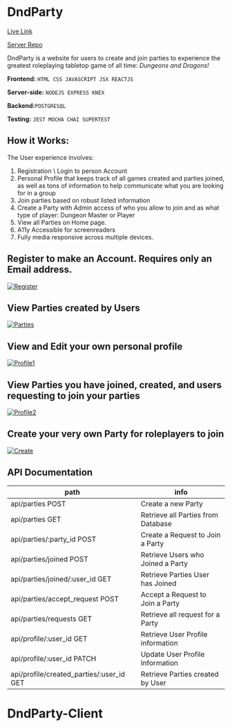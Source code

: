 # DndParty 

[Live Link](https://dndparty.vercel.app/ "Live Link")

[Server Repo](https://github.com/Richardscripts/Server-Dndparty)

DndParty is a website for users to create and join parties to experience the greatest roleplaying tabletop game of all time: *Dungeons and Dragons!*

**Frontend:** `HTML CSS JAVASCRIPT JSX REACTJS `

**Server-side:**  `NODEJS EXPRESS KNEX`

**Backend:**`POSTGRESQL`

**Testing:** `JEST MOCHA CHAI SUPERTEST`

## **How it Works:**
The User experience involves:
1. Registration \  Login to person Account
2. Personal Profile that keeps track of all games created and parties joined,
as well as tons of information to help communicate what you are looking for in a group
3. Join parties based on robust listed information
4. Create a Party with Admin access of who you allow to join and as what type of player: Dungeon Master or Player
5. View all Parties on Home page.
6. A11y Accessible for screenreaders
7. Fully media responsive across multiple devices.

## Register to make an Account. Requires only an Email address.
[![Register](https://i.ibb.co/SyMTycj/Ss1.png "Register")](https://i.ibb.co/SyMTycj/Ss1.png "Register")

## View Parties created by Users
[![Parties](https://i.ibb.co/hdS6KC9/Ss2.png "Parties")](https://i.ibb.co/hdS6KC9/Ss2.png "Parties")

## View and Edit your own personal profile
[![Profile1](https://i.ibb.co/whmwBrK/Ss3.png "Profile1")](https://i.ibb.co/whmwBrK/Ss3.png "Profile1")

## View Parties you have joined, created, and users requesting to join your parties
[![Profile2](https://i.ibb.co/KxWrtbD/Ss4.png "Profile2")](https://i.ibb.co/KxWrtbD/Ss4.png "Profile2")

## Create your very own Party for roleplayers to join
[![Create](https://i.ibb.co/YW2DnqX/Ss5.png "Create")](https://i.ibb.co/YW2DnqX/Ss5.png "Create")


## API Documentation

| path   |  info  |
| ------------ | ------------ |
|  api/parties POST |  Create a new Party |
|  api/parties GET  |  Retrieve all Parties from Database |
|  api/parties/:party_id POST |  Create a Request to Join a Party |
|  api/parties/joined POST |  Retrieve Users who Joined a Party |
|  api/parties/joined/:user_id GET |  Retrieve Parties User has Joined |
|  api/parties/accept_request POST | Accept a Request to Join a Party  |
|  api/parties/requests GET |  Retrieve all request for a Party |
|  api/profile/:user_id GET | Retrieve User Profile information   |
|  api/profile/:user_id PATCH | Update User Profile Information  |
|  api/profile/created_parties/:user_id GET |  Retrieve Parties created by User |


# DndParty-Client

